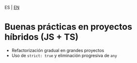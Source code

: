 <!-- MULTILANGUAJE MENU START -->
ES | [EN](https://lckpig.gitbook.io/practical-dev-handbook/typescript/interoperability-migration/hybrid-project-best-practices)
<!-- MULTILANGUAJE MENU END -->

# Buenas prácticas en proyectos híbridos (JS + TS)
 
- Refactorización gradual en grandes proyectos
- Uso de `strict: true` y eliminación progresiva de `any` 